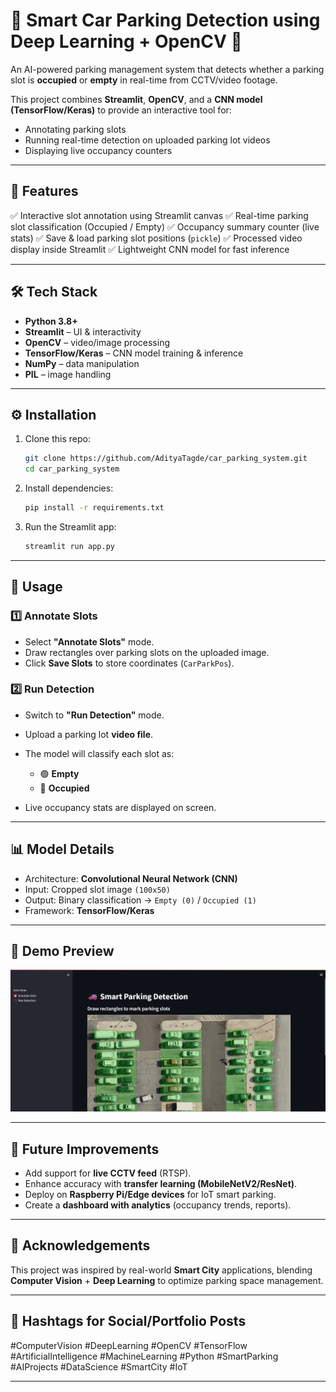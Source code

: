 # 🚗 Smart Car Parking Detection using Deep Learning + OpenCV 🎥

An AI-powered parking management system that detects whether a parking slot is **occupied** or **empty** in real-time from CCTV/video footage.

This project combines **Streamlit**, **OpenCV**, and a **CNN model (TensorFlow/Keras)** to provide an interactive tool for:

* Annotating parking slots
* Running real-time detection on uploaded parking lot videos
* Displaying live occupancy counters

---

## 📌 Features

✅ Interactive slot annotation using Streamlit canvas
✅ Real-time parking slot classification (Occupied / Empty)
✅ Occupancy summary counter (live stats)
✅ Save & load parking slot positions (`pickle`)
✅ Processed video display inside Streamlit
✅ Lightweight CNN model for fast inference

---

## 🛠️ Tech Stack

* **Python 3.8+**
* **Streamlit** – UI & interactivity
* **OpenCV** – video/image processing
* **TensorFlow/Keras** – CNN model training & inference
* **NumPy** – data manipulation
* **PIL** – image handling

---
## ⚙️ Installation

1. Clone this repo:

   ```bash
   git clone https://github.com/AdityaTagde/car_parking_system.git
   cd car_parking_system
   ```

2. Install dependencies:

   ```bash
   pip install -r requirements.txt
   ```

3. Run the Streamlit app:

   ```bash
   streamlit run app.py
   ```

---

## 🚀 Usage

### 1️⃣ Annotate Slots

* Select **"Annotate Slots"** mode.
* Draw rectangles over parking slots on the uploaded image.
* Click **Save Slots** to store coordinates (`CarParkPos`).

### 2️⃣ Run Detection

* Switch to **"Run Detection"** mode.
* Upload a parking lot **video file**.
* The model will classify each slot as:

  * 🟢 **Empty**
  * 🔴 **Occupied**
* Live occupancy stats are displayed on screen.

---

## 📊 Model Details

* Architecture: **Convolutional Neural Network (CNN)**
* Input: Cropped slot image `(100x50)`
* Output: Binary classification → `Empty (0)` / `Occupied (1)`
* Framework: **TensorFlow/Keras**

---

## 📸 Demo Preview

![Parking Detection Screenshot](https://github.com/AdityaTagde/car_parking_system/blob/main/1.png)


---

## 📌 Future Improvements

* Add support for **live CCTV feed** (RTSP).
* Enhance accuracy with **transfer learning (MobileNetV2/ResNet)**.
* Deploy on **Raspberry Pi/Edge devices** for IoT smart parking.
* Create a **dashboard with analytics** (occupancy trends, reports).

---

## 🙌 Acknowledgements

This project was inspired by real-world **Smart City** applications, blending **Computer Vision** + **Deep Learning** to optimize parking space management.

---

## 📢 Hashtags for Social/Portfolio Posts

\#ComputerVision #DeepLearning #OpenCV #TensorFlow #ArtificialIntelligence #MachineLearning #Python #SmartParking #AIProjects #DataScience #SmartCity #IoT

---

